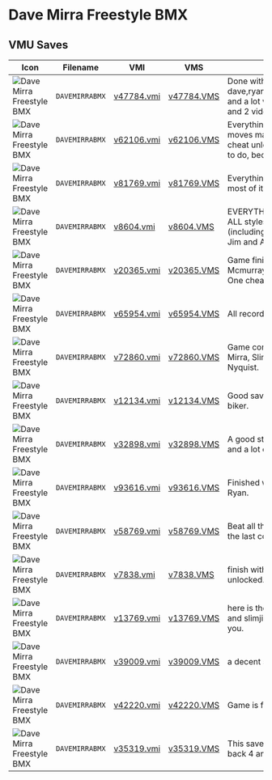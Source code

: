 # Dave Mirra Freestyle BMX

## VMU Saves

| Icon | Filename | VMI | VMS | Description |
|------|----------|-----|-----|-------------|
| ![Dave Mirra Freestyle BMX](../icons/DAVEMIRRABMX.GIF) | `DAVEMIRRABMX` | [v47784.vmi](v47784.vmi) | [v47784.VMS](v47784.VMS) | Done with  dave,ryan,mcmurray,slimjim,kagy,harkin,laird, and a lot with tim. I think 5 cheats unlocked and 2 videos. 
| ![Dave Mirra Freestyle BMX](../icons/DAVEMIRRABMX.GIF) | `DAVEMIRRABMX` | [v62106.vmi](v62106.vmi) | [v62106.VMS](v62106.VMS) | Everything unlocked. All characters. All moves mastered for all characters. Every cheat unlocked. There is pretty much nothing to do, because I have done it all.  
| ![Dave Mirra Freestyle BMX](../icons/DAVEMIRRABMX.GIF) | `DAVEMIRRABMX` | [v81769.vmi](v81769.vmi) | [v81769.VMS](v81769.VMS) | Everything unlocked slim jim and amish boy most of it done in proquest its all here 
| ![Dave Mirra Freestyle BMX](../icons/DAVEMIRRABMX.GIF) | `DAVEMIRRABMX` | [v8604.vmi](v8604.vmi) | [v8604.VMS](v8604.VMS) | EVERYTHING UNLOCKED!  100% including ALL styles, tracks, bikes, all movies (including Amish Boy), and all riders (Slim Jim and Amish Boy).  Let's go ride! 
| ![Dave Mirra Freestyle BMX](../icons/DAVEMIRRABMX.GIF) | `DAVEMIRRABMX` | [v20365.vmi](v20365.vmi) | [v20365.VMS](v20365.VMS) | Game finished with Mirra, Liard, and Mcmurray.All bikes and styles plus Slim Jim. One cheat unlocked. First person veiw. 
| ![Dave Mirra Freestyle BMX](../icons/DAVEMIRRABMX.GIF) | `DAVEMIRRABMX` | [v65954.vmi](v65954.vmi) | [v65954.VMS](v65954.VMS) | All records are complete. Very nice. 
| ![Dave Mirra Freestyle BMX](../icons/DAVEMIRRABMX.GIF) | `DAVEMIRRABMX` | [v72860.vmi](v72860.vmi) | [v72860.VMS](v72860.VMS) | Game completed with the following: Dave Mirra, Slim Jim and a little done with Ryan Nyquist. 
| ![Dave Mirra Freestyle BMX](../icons/DAVEMIRRABMX.GIF) | `DAVEMIRRABMX` | [v12134.vmi](v12134.vmi) | [v12134.VMS](v12134.VMS) | Good save with 2 secret bikes and 1 new biker. 
| ![Dave Mirra Freestyle BMX](../icons/DAVEMIRRABMX.GIF) | `DAVEMIRRABMX` | [v32898.vmi](v32898.vmi) | [v32898.VMS](v32898.VMS) | A good start with Dave Mirra. 3 bikes open and a lot of challengescompleted. 
| ![Dave Mirra Freestyle BMX](../icons/DAVEMIRRABMX.GIF) | `DAVEMIRRABMX` | [v93616.vmi](v93616.vmi) | [v93616.VMS](v93616.VMS) | Finished with Dave Mirra little done with Ryan. 
| ![Dave Mirra Freestyle BMX](../icons/DAVEMIRRABMX.GIF) | `DAVEMIRRABMX` | [v58769.vmi](v58769.vmi) | [v58769.VMS](v58769.VMS) | Beat all the way through with Dave Mirra only the last compitition board left to beat. 
| ![Dave Mirra Freestyle BMX](../icons/DAVEMIRRABMX.GIF) | `DAVEMIRRABMX` | [v7838.vmi](v7838.vmi) | [v7838.VMS](v7838.VMS) | finish with dave and ryanboth secret bike unlocked. 
| ![Dave Mirra Freestyle BMX](../icons/DAVEMIRRABMX.GIF) | `DAVEMIRRABMX` | [v13769.vmi](v13769.vmi) | [v13769.VMS](v13769.VMS) | here is the ultimate save all bikesall outfits and slimjim is all hereand all unlocked for you. 
| ![Dave Mirra Freestyle BMX](../icons/DAVEMIRRABMX.GIF) | `DAVEMIRRABMX` | [v39009.vmi](v39009.vmi) | [v39009.VMS](v39009.VMS) | a decent start with some of the bikes. 
| ![Dave Mirra Freestyle BMX](../icons/DAVEMIRRABMX.GIF) | `DAVEMIRRABMX` | [v42220.vmi](v42220.vmi) | [v42220.VMS](v42220.VMS) | Game is finished with Ryan  
| ![Dave Mirra Freestyle BMX](../icons/DAVEMIRRABMX.GIF) | `DAVEMIRRABMX` | [v35319.vmi](v35319.vmi) | [v35319.VMS](v35319.VMS) | This save is Sweet. Not fully done yet.check back 4 another 1 soon.  
